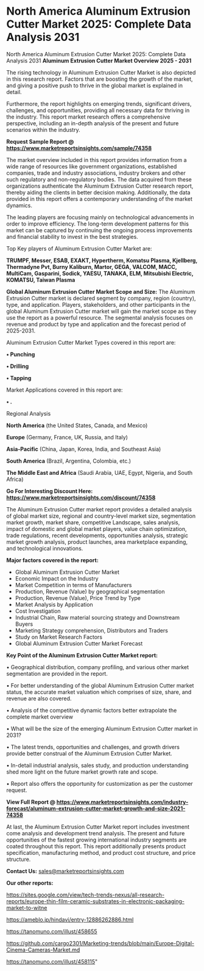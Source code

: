# North America Aluminum Extrusion Cutter Market 2025: Complete Data Analysis 2031
North America Aluminum Extrusion Cutter Market 2025: Complete Data Analysis 2031
<Strong> Aluminum Extrusion Cutter Market Overview 2025 - 2031</strong>

The rising technology in Aluminum Extrusion Cutter Market is also depicted in this research report. Factors that are boosting the growth of the market, and giving a positive push to thrive in the global market is explained in detail.

Furthermore, the report highlights on emerging trends, significant drivers, challenges, and opportunities, providing all necessary data for thriving in the industry. This report market research offers a comprehensive perspective, including an in-depth analysis of the present and future scenarios within the industry.

<strong>Request Sample Report @ <a href=https://www.marketreportsinsights.com/sample/74358>https://www.marketreportsinsights.com/sample/74358</a></strong>

The market overview included in this report provides information from a wide range of resources like government organizations, established companies, trade and industry associations, industry brokers and other such regulatory and non-regulatory bodies. The data acquired from these organizations authenticate the Aluminum Extrusion Cutter research report, thereby aiding the clients in better decision making. Additionally, the data provided in this report offers a contemporary understanding of the market dynamics.

The leading players are focusing mainly on technological advancements in order to improve efficiency. The long-term development patterns for this market can be captured by continuing the ongoing process improvements and financial stability to invest in the best strategies.

Top Key players of Aluminum Extrusion Cutter Market are:

<strong>TRUMPF, Messer, ESAB, EXAKT, Hypertherm, Komatsu Plasma, Kjellberg, Thermadyne Pvt, Burny Kaliburn, Martor, GEGA, VALCOM, MACC, MultiCam, Gasparini, Sodick, YAESU, TANAKA, ELM, Mitsubishi Electric, KOMATSU, Taiwan Plasma</strong>

<strong><b>Global Aluminum Extrusion Cutter Market Scope and Size:</b></strong>
The Aluminum Extrusion Cutter market is declared segment by company, region (country), type, and application. Players, stakeholders, and other participants in the global Aluminum Extrusion Cutter market will gain the market scope as they use the report as a powerful resource. The segmental analysis focuses on revenue and product by type and application and the forecast period of 2025-2031.

Aluminum Extrusion Cutter Market Types covered in this report are:

<strong>• Punching

• Drilling

• Tapping</strong>

Market Applications covered in this report are:

<strong>• .</strong> 

Regional Analysis

<strong>North America</strong> (the United States, Canada, and Mexico)

<strong>Europe</strong> (Germany, France, UK, Russia, and Italy)

<strong>Asia-Pacific</strong> (China, Japan, Korea, India, and Southeast Asia)

<strong>South America</strong> (Brazil, Argentina, Colombia, etc.)

<strong>The Middle East and Africa</strong> (Saudi Arabia, UAE, Egypt, Nigeria, and South Africa)

<strong>Go For Interesting Discount Here: <a href=https://www.marketreportsinsights.com/discount/74358>https://www.marketreportsinsights.com/discount/74358</a></strong>

The Aluminum Extrusion Cutter market report provides a detailed analysis of global market size, regional and country-level market size, segmentation market growth, market share, competitive Landscape, sales analysis, impact of domestic and global market players, value chain optimization, trade regulations, recent developments, opportunities analysis, strategic market growth analysis, product launches, area marketplace expanding, and technological innovations.

<strong><b>Major factors covered in the report:</b></strong>
<ul>
  <li>Global Aluminum Extrusion Cutter Market </li>
  <li>Economic Impact on the Industry</li>
  <li>Market Competition in terms of Manufacturers</li>
  <li>Production, Revenue (Value) by geographical segmentation</li>
  <li>Production, Revenue (Value), Price Trend by Type</li>
  <li>Market Analysis by Application</li>
  <li>Cost Investigation</li>
  <li>Industrial Chain, Raw material sourcing strategy and Downstream Buyers</li>
  <li>Marketing Strategy comprehension, Distributors and Traders</li>
  <li>Study on Market Research Factors</li>
  <li>Global Aluminum Extrusion Cutter Market Forecast</li>
</ul>

<strong><b>Key Point of the Aluminum Extrusion Cutter Market report:</b></strong>

• Geographical distribution, company profiling, and various other market segmentation are provided in the report.

• For better understanding of the global Aluminum Extrusion Cutter market status, the accurate market valuation which comprises of size, share, and revenue are also covered.

• Analysis of the competitive dynamic factors better extrapolate the complete market overview

• What will be the size of the emerging Aluminum Extrusion Cutter market in 2031?

• The latest trends, opportunities and challenges, and growth drivers provide better construal of the Aluminum Extrusion Cutter Market.

• In-detail industrial analysis, sales study, and production understanding shed more light on the future market growth rate and scope.

• Report also offers the opportunity for customization as per the customer request.

<strong><b>View Full Report @ <a href=https://www.marketreportsinsights.com/industry-forecast/aluminum-extrusion-cutter-market-growth-and-size-2021-74358>https://www.marketreportsinsights.com/industry-forecast/aluminum-extrusion-cutter-market-growth-and-size-2021-74358</a></b></strong>


At last, the Aluminum Extrusion Cutter Market report includes investment come analysis and development trend analysis. The present and future opportunities of the fastest growing international industry segments are coated throughout this report. This report additionally presents product specification, manufacturing method, and product cost structure, and price structure.

<strong>Contact Us:</strong>
sales@marketreportsinsights.com

<strong>Our other reports:</strong>

<a href=https://sites.google.com/view/tech-trends-nexus/all-research-reports/europe-thin-film-ceramic-substrates-in-electronic-packaging-market-to-witne>https://sites.google.com/view/tech-trends-nexus/all-research-reports/europe-thin-film-ceramic-substrates-in-electronic-packaging-market-to-witne</a>

<a href=https://ameblo.jp/hindavi/entry-12886262886.html>https://ameblo.jp/hindavi/entry-12886262886.html</a>

<a href=https://tanomuno.com/illust/458655>https://tanomuno.com/illust/458655</a>

<a href=https://github.com/cargo2301/Marketing-trends/blob/main/Europe-Digital-Cinema-Cameras-Market.md>https://github.com/cargo2301/Marketing-trends/blob/main/Europe-Digital-Cinema-Cameras-Market.md</a>

<a href=https://tanomuno.com/illust/458115>https://tanomuno.com/illust/458115</a>"
